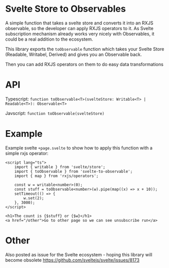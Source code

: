 # Svelte Store to Observables
A simple function that takes a svelte store and converts it into an RXJS observable, so the developer can apply RXJS operators to it. As Svelte subscription mechanism already works very nicely with Observables, it could be a real addition to the ecosystem.

This library exports the `toObservable` function which takes your Svelte Store (Readable, Writabel, Derived) and gives you an Observable back. 

Then you can add RXJS operators on them to do easy data transformations

# API
Typescript: `function toObservable<T>(svelteStore: Writable<T> | Readable<T>): Observable<T>`

Javscript: `function toObservable(svelteStore)`

# Example
Example svelte `+page.svelte` to show how to apply this function with a simple rxjs operator:
```
<script lang="ts">
	import { writable } from 'svelte/store';
	import { toObservable } from 'svelte-to-observable';
	import { map } from 'rxjs/operators';

	const w = writable<number>(0);
	const stuff = toObservable<number>(w).pipe(map((x) => x + 10));
	setTimeout(() => {
		w.set(2);
	}, 3000);
</script>

<h1>The count is {$stuff} or {$w}</h1>
<a href="/other">Go to other page so we can see unsubscribe run</a>

``` 
# Other
Also posted as issue for the Svelte ecosystem - hoping this library will become obsolete https://github.com/sveltejs/svelte/issues/8173

